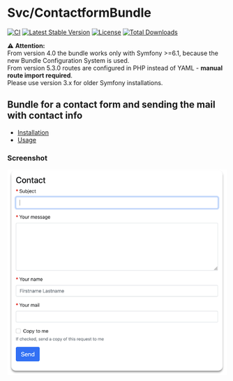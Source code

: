 # Svc/ContactformBundle

[![CI](https://github.com/Sven-Ve/svc-contactform-bundle/actions/workflows/php.yml/badge.svg)](https://github.com/Sven-Ve/svc-contactform-bundle/actions/workflows/php.yml) 
[![Latest Stable Version](https://poser.pugx.org/svc/contactform-bundle/v)](https://packagist.org/packages/svc/contactform-bundle) 
[![License](https://poser.pugx.org/svc/contactform-bundle/license)](https://packagist.org/packages/svc/contactform-bundle) 
[![Total Downloads](https://poser.pugx.org/svc/contactform-bundle/downloads)](https://packagist.org/packages/svc/contactform-bundle)

:warning: **Attention:** <br/>
From version 4.0 the bundle works only with Symfony >=6.1, because the new Bundle Configuration System is used.<br/>
From version 5.3.0 routes are configured in PHP instead of YAML - **manual route import required**.<br/>
Please use version 3.x for older Symfony installations.

## Bundle for a contact form and sending the mail with contact info

* [Installation](docs/installation.md)
* [Usage](docs/usage.md)

### Screenshot

![Contact form](docs/images/contactform.png)
